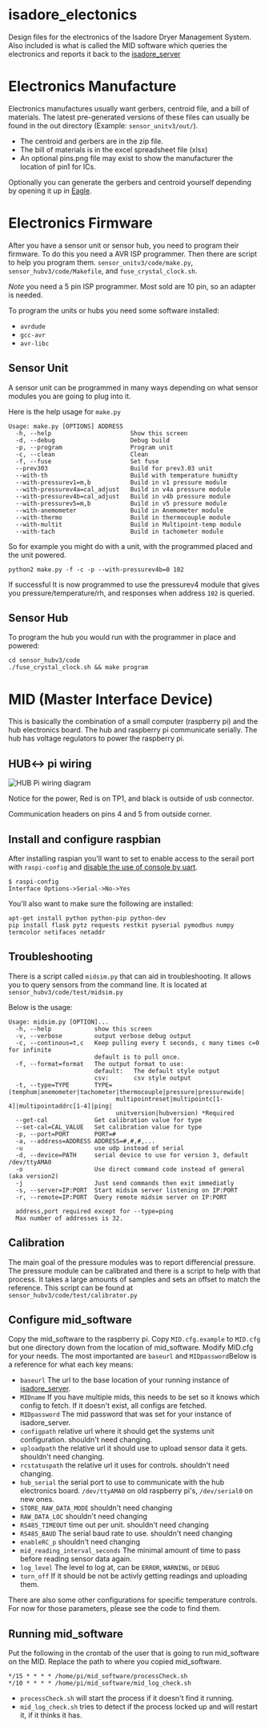 # isadore_electonics

Design files for the electronics of the Isadore Dryer Management System. Also included is what is called the MID software which queries the electronics and reports it back to the [isadore_server](https://github.com/bluthen/isadore_server/)


# Electronics Manufacture

Electronics manufactures usually want gerbers, centroid file, and a bill of materials. The latest pre-generated versions of these files can usually be found in the out directory (Example: `sensor_unitv3/out/`).

* The centroid and gerbers are in the zip file.
* The bill of materials is in the excel spreadsheet file (xlsx)
* An optional pins.png file may exist to show the manufacturer the location of pin1 for ICs.

Optionally you can generate the gerbers and centroid yourself depending by opening it up in [Eagle](https://www.autodesk.com/products/eagle/overview).


# Electronics Firmware

After you have a sensor unit or sensor hub, you need to program their firmware. To do this you need a AVR ISP programmer. Then there are script to help you program them. `sensor_unitv3/code/make.py`, `sensor_hubv3/code/Makefile`, and `fuse_crystal_clock.sh`.

*Note* you need a 5 pin ISP programmer. Most sold are 10 pin, so an adapter is needed.

To program the units or hubs you need some software installed:

* `avrdude`
* `gcc-avr`
* `avr-libc`

## Sensor Unit
A sensor unit can be programmed in many ways depending on what sensor modules you are going to plug into it.

Here is the help usage for `make.py`

```
Usage: make.py [OPTIONS] ADDRESS
  -h, --help                      Show this screen
  -d, --debug                     Debug build
  -p, --program                   Program unit
  -c, --clean                     Clean
  -f, --fuse                      Set fuse
  --prev303                       Build for prev3.03 unit
  --with-th                       Build with temperature humidty
  --with-pressurev1=m,b           Build in v1 pressure module
  --with-pressurev4a=cal_adjust   Build in v4a pressure module
  --with-pressurev4b=cal_adjust   Build in v4b pressure module
  --with-pressurev5=m,b           Build in v5 pressure module
  --with-anemometer               Build in Anemometer module
  --with-thermo                   Build in thermocouple module
  --with-multit                   Build in Multipoint-temp module
  --with-tach                     Build in tachometer module
```

So for example you might do with a unit, with the programmed placed and the unit powered.
```
python2 make.py -f -c -p --with-pressurev4b=0 102
```

If successful It is now programmed to use the pressurev4 module that gives you pressure/temperature/rh, and responses when address `102` is queried.


## Sensor Hub

To program the hub you would run with the programmer in place and powered:
```
cd sensor_hubv3/code
./fuse_crystal_clock.sh && make program
```

# MID (Master Interface Device)

This is basically the combination of a small computer (raspberry pi) and the hub electronics board. The hub and raspberry pi communicate serially. The hub has voltage regulators to power the raspberry pi.

## HUB<-> pi wiring

![HUB Pi wiring diagram](https://github.com/bluthen/isadore_electronics/raw/master/pi_com_pwr.jpg)


Notice for the power, Red is on TP1, and black is outside of usb connector.

Communication headers on pins 4 and 5 from outside corner.

## Install and configure raspbian

After installing raspian you'll want to set to enable access to the serail port with `raspi-config` and [disable the use of console by uart](https://www.raspberrypi.org/documentation/configuration/uart.md).

```
$ raspi-config
Interface Options->Serial->No->Yes
```

You'll also want to make sure the following are installed:

```
apt-get install python python-pip python-dev
pip install flask pytz requests restkit pyserial pymodbus numpy termcolor netifaces netaddr
```


## Troubleshooting
There is a script called `midsim.py` that can aid in troubleshooting. It allows you to query sensors from the command line. It is located at `sensor_hubv3/code/test/midsim.py` 

Below is the usage:

```
Usage: midsim.py [OPTION]...
  -h, --help            show this screen
  -v, --verbose         output verbose debug output
  -c, --continous=t,c   Keep pulling every t seconds, c many times c=0 for infinite
                        default is to pull once.
  -f, --format=format   The output format to use:
                        default:   The default style output
                        csv:       csv style output
  -t, --type=TYPE       TYPE=(temphum|anemometer|tachometer|thermocouple|pressure|pressurewide|
                              multipointreset|multipointc[1-4]|multipointaddrc[1-4]|ping|
                              unitversion|hubversion) *Required
  --get-cal             Get calibration value for type
  --set-cal=CAL_VALUE   Set calibration value for type
  -p, --port=PORT       PORT=#
  -a, --address=ADDRESS ADDRESS=#,#,#,...
  -u                    use udp instead of serial
  -d, --device=PATH     serial device to use for version 3, default /dev/ttyAMA0
  -o                    Use direct command code instead of general (aka version2)
  -j                    Just send commands then exit immediatly
  -s, --server=IP:PORT  Start midsim server listening on IP:PORT
  -r, --remote=IP:PORT  Query remote midsim server on IP:PORT

  address,port required except for --type=ping
  Max number of addresses is 32.
```


## Calibration
The main goal of the pressure modules was to report differencial pressure. The pressure module can be calibrated and there is a script to help with that process. It takes a large amounts of samples and sets an offset to match the reference. This script can be found at `sensor_hubv3/code/test/calibrator.py`


## Configure mid_software

Copy the mid_software to the raspberry pi. Copy `MID.cfg.example` to `MID.cfg` but one directory down from the location of mid_software. Modify MID.cfg for your needs. The most importanted are `baseurl` and `MIDpassword`Below is a reference for what each key means:

* `baseurl` The url to the base location of your running instance of [isadore_server](https://github.com/bluthen/isadore_server/).
* `MIDname` If you have multiple mids, this needs to be set so it knows which config to fetch. If it doesn't exist, all configs are fetched.
* `MIDpassword` The mid password that was set for your instance of isadore_server.
* `configpath` relative url where it should get the systems unit configuration. shouldn't need changing.
* `uploadpath` the relative url it should use to upload sensor data it gets. shouldn't need changing.
* `rcstatuspath` the relative url it uses for controls. shouldn't need changing.
* `hub_serial` the serial port to use to communicate with the hub electronics board. `/dev/ttyAMA0` on old raspberry pi's, `/dev/serial0` on new ones.
* `STORE_RAW_DATA_MODE` shouldn't need changing
* `RAW_DATA_LOC` shouldn't need changing
* `RS485_TIMEOUT` time out per unit. shouldn't need changing
* `RS485_BAUD` The serial baud rate to use. shouldn't need changing
* `enableRC_p` shouldn't need changing
* `mid_reading_interval_seconds` The minimal amount of time to pass before reading sensor data again.
* `log_level` The level to log at, can be `ERROR`, `WARNING`, or `DEBUG`
* `turn_off` If it should be not be activly getting readings and uploading them.

There are also some other configurations for specific temperature controls. For now for those parameters, please see the code to find them.

## Running mid_software

Put the following in the crontab of the user that is going to run mid_software on the MID. Replace the path to where you copied mid_software.

```
*/15 * * * * /home/pi/mid_software/processCheck.sh
*/10 * * * * /home/pi/mid_software/mid_log_check.sh
```

* `processCheck.sh` will start the process if it doesn't find it running.
* `mid_log_check.sh` tries to detect if the process locked up and will restart it, if it thinks it has.